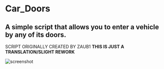 # Car_Doors
## A simple script that allows you to enter a vehicle by any of its doors.

SCRIPT ORIGINALLY CREATED BY ZAUB1 **THIS IS JUST A TRANSLATION/SLIGHT REWORK**

![screenshot](https://i.imgur.com/jyRBDJy.jpg)
